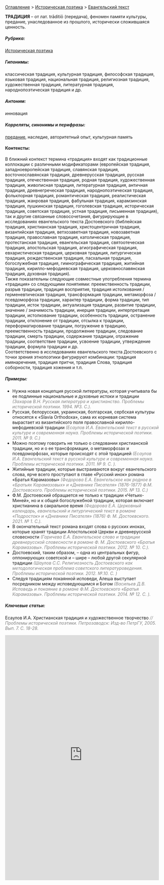 <style>
st { color: Gray;
  font-style: italic;}
</style>

[Оглавление](https://thesaurus-dostoevsky.github.io/Thesaurus/) > [Историческая поэтика](histpoe.md) > [Евангельский текст](традиция.md) 

**ТРАДИЦИЯ** – от лат. trāditiō (передача), феномен памяти культуры,  предание,  унаследованное  из прошлого, исторически сложившаяся ценность.

##### Рубрика:
[Историческая поэтика](histpoe.md)
##### Гипонимы:
классическая традиция, культурная традиция, философская традиция, языковая традиция, национальная традиция, религиозная традиция, художественная традиция, литературная традиция, народнопоэтическая традиция и др.
##### Антоним:
инновация
##### Корреляты, синонимы и перифразы:
[предание](предание.md), наследие, авторитетный опыт, культурная память

#### Контексты:
В ближний контекст термина «традиция» входят как традиционные коллокации с различными модификаторами (европейская традиция, западноевропейская традиция, славянская традиция, восточнославянская традиция, древнерусская традиция, русская традиция, отечественная традиция, родная традиция, художественная традиция, живописная традиция, литературная традиция, античная традиция, древнегреческая традиция, народнопоэтическая традиция, фольклорная традиция, романтическая традиция, реалистическая традиция, жанровая традиция, фабульная традиция, карамзинская традиция, пушкинская традиция, гоголевская традиция, историческая традиция,  советская традиция, устная традиция, письменная традиция), так и  другие связанные словосочетания, фигурирующие в исследованиях евангельского текста Достоевского (библейская традиция, христианская традиция,  христоцентричная традиция, византийская традиция, ветхозаветная традиция,  новозаветная традиция, православная традиция, католическая традиция, протестанская традиция, евангельская традиция, святоотеческая традиция, апостольская традиция, агиографическая традиция, евхаристическая традиция, церковная традиция, литургическая традиция, рождественская традиция, пасхальная традиция, богослужебная традиция, гимнографическая традиция,  житийная традиция, кирилло-мефодиевская традиция, церковнославянская традиция, духовная традиция).  
Также  показательны следующие совместные употребления термина «традиция» со следующими  понятиями: преемственность традиции, разрыв традиции, традиция восприятия, традиция истолкования / герменевтическая традиция,   трансформация традиции,  метаморфоза / псевдоморфоза традиции, характер традиции,  форма традиции, тип традиции, исток традиции, актуализация традиции, развитие традиции,  значение / значимость традиции, инерция традиции,  интерпретация традиции, истолкование традиции,  особенность традиции,  остранение традиции, отклонение от традиции, отсылка к традиции, переформатирование традиции, погружение в традицию, преемственность традиции, продолжение традиции, следование традиции, смерть традиции, содержание традиции, отражение традиции, соответствие традиции, усвоение традиции, утверждение традиции, формула традиции и др.  
Соответственно в исследованиях евангельского текста Достоевского с точки зрения этнопоэтики фигурируют комбинации: традиция имянаречения, традиция притчи, традиция Слова, традиция соборности, традиция хожения и т.п.

##### Примеры:
* Нужна новая концепция русской литературы, которая учитывала бы ее 
подлинные национальные и духовные истоки и традиции <st>(Захаров В.Н. Русская литература и христианство. Проблемы исторической поэтики. 1994. №3. С.).</st>
* Русская, белорусская, украинская, болгарская, сербская культуры 
относятся к «Slavia Orthodoxa», сама их корневая система вырастает из византийского поля православной кирилло-мефодиевской традиции <st>(Есаулов И.А. Евангельский текст в русской культуре и современная наука. Проблемы исторической поэтики. 2011. № 9. С.)</st>
* Можно поэтому говорить не только о следовании христианской 
традиции, но и о ее трансформации, о метаморфозах и псевдоморфозах, которые происходят с этой традицией <st>(Есаулов И.А. Евангельский текст в русской культуре и современная наука. Проблемы исторической поэтики. 2011. № 9. С. ).</st>
*  Житийные традиции, которые выстраиваются вокруг евангельского 
слова, ярче всего проступают в главе «Русский инок» романа «Братья Карамазовы» <st>(Федорова Е.А. Евангельское как родное в «Братьях Карамазовых» и «Дневнике Писателя» (1876-1877) Ф.М. Достоевского. Проблемы исторической поэтики. 2015. № 13. С.)</st>
*  Ф.М. Достоевский обращается не только к традиции «Четьих-Миней», 
но и к общей богослужебной традиции, которая включает христианина в сакральное время <st>(Федорова Е.А. Церковный календарь, евангельский и литургический текст в романе «Подросток» и «Дневнике Писателя» (1876) Ф. М. Достоевского. 2021. № 1. С.).</st>
* В окончательный текст романа входят слова о русских иноках, которые 
хранят традиции Апостольской Церкви и древнерусской словесности <st>(Гаричева Е.А. Евангельское слово и традиции древнерусской словесности в романе Ф. М. Достоевского «Братья Карамазовы». Проблемы исторической поэтики. 2012. № 10. С.).</st>
* Достоевский, таким образом, – одна из центральных фигур, 
оппонирующих советской и – шире – любой другой секулярной традиции  <st>(Шаулов С.С. Религиозность Достоевского как методологическая проблема советского литературоведения. Проблемы исторической поэтики. 2012. №.10. С.  )</st>
* Следуя традициям покаянной исповеди, Алеша выступает посредником
между исповедующимся и Богом <st>(Васильев Д.В. Исповедь и покаяние в романе Ф.М. Достоевского «Братья Карамазовы». Проблемы исторической поэтики. 2014. № 12. С. ).</st>


##### Ключевые статьи:
Есаулов И.А. Христианская традиция и художественное творчество <st>// Проблемы исторической поэтики. Петрозаводск: Изд-во ПетрГУ, 2005. Вып. 7. С. 18-28.</st>

<iframe src="https://thesaurus-dostoevsky.github.io/nk/традиция.html" style="border:0px;width:100%;height:800px" allowfullscreen="true" webkitallowfullscreen="true" mozallowfullscreen="true">
